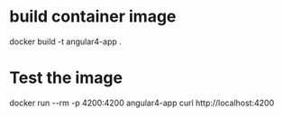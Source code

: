 
# build container image
docker build -t angular4-app .

# Test the image
docker run --rm -p 4200:4200 angular4-app
curl http://localhost:4200
